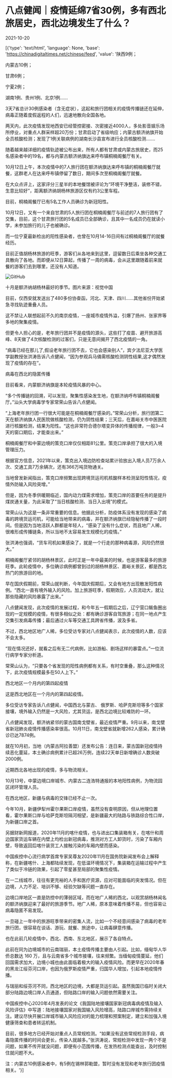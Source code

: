 # 八点健闻｜疫情延绵7省30例，多有西北旅居史，西北边境发生了什么？

2021-10-20

[{'type': 'text/html', 'language': None, 'base': 'https://chinadigitaltimes.net/chinese/feed', 'value': '陕西9例；

内蒙古10例；

甘肃6例；

宁夏2例；

湖南1例、贵州1例、北京1例……

3天7省总计30例感染者（含无症状），这起和旅行团相关的疫情传播链还在延伸，病毒正随着度假返程的人们，迅速地散向全国各地。

两天内，此次疫情发现地西安已经管控密接、次密接近4000人，多处影音娱乐场所停业，对重点人群采样超20万份；甘肃启动了省级响应；内蒙古额济纳旗开始全员核酸检测；发现了1例关联病例的湖南长沙县宣布进行全员核酸检测…….

随着越来越详细的疫情轨迹被公布出来，所有人都有甘肃或内蒙古旅居史，而25名感染者中的19名，都与内蒙古额济纳旗达来呼布镇桐楠阁餐厅有关。

10月12日上午，本次疫情中的7人旅行团在额济纳旗达来呼布镇的桐楠阁餐厅就餐，这群老人在达来呼布镇停留了数日，期间多次至桐楠阁餐厅就餐。

在大众点评上，这家评分三星半的本地餐馆被评论为“环境干净整洁，装修不错，生意比较好”，距离额济纳胡杨林旅游区仅有约3公里车程。

目前，桐楠阁餐厅已有5名工作人员确诊为新冠阳性。

10月12日，又有一个来自甘肃的5人旅行团在桐楠阁餐厅与前述的7人旅行团有了交集，目前，这个甘肃旅行团的5名成员已全部确诊，且其中一名成员仍在就读小学，未参加旅行的儿子也被确诊。

而一位宁夏最新检出的阳性感染者，也曾在10月14-16日间有过桐楠阁餐厅的就餐经历。

目前正值胡杨林旅游的旺季，游客们从各地来到这里，逗留数日后乘坐各种交通工具散向了各地。而即便从12日算起，传播了一周的病毒，会从这里跟随着前来就餐的游客们去到哪里，还没有人知道。

![GitHub](https://chinadigitaltimes.net/chinese/files/2021/10/image-1634719181680.png)

 十月是额济纳胡杨林最好的季节。图片来源：视觉中国 

目前，仅西安就发送出了480多份协查函，河北、天津、四川……其他省份开始紧急寻找轨迹重叠人员。

这不禁让人联想起前不久的南京疫情，一座城市疫情外溢，引爆了扬州、张家界等多地的聚集疫情。

但更令人担心的是，老年旅行团并不是疫情的源头，这些打了疫苗、避开旅游高峰、8天做了4次核酸检测的过客们，只是无意间揭开了西北疫情的一角。

“病毒已经在那儿了,假设老年旅行团不去，它也会感染别人”，宾夕法尼亚大学医学副教授张洪涛告诉八点健闻，“因为参观兵马俑需核酸检测阴性结果,这才偶然发现了疫情的存在”。

病毒在西北的隐匿传播

目前看来，内蒙额济纳旗是本轮疫情风暴的中心。

“多个传播链的回溯，可以发现，聚集性感染发生地，在额济纳呼布镇桐楠阁餐厅。”汕头大学病毒学专家常荣山告诉八点健闻。

“上海老年旅行团一行很大可能是在桐楠阁餐厅感染的。”常荣山分析，旅行团第二天在额济纳旗人民医院做核酸检测，仍为阴性结果；三天后，在嘉峪关市中医医院进行核酸检测，结果为阳性。“这也非常符合德尔塔变异体的传播规律，一般3~4天的窗口期后，才能查出来。”

桐楠阁餐厅和中蒙边境的策克口岸仅仅相距81公里。策克口岸承担了很大的入境管理压力。

根据官方信息，2021年以来，策克出入境边防检查站累计验放出入境人员7万余人次、交通工具7万余辆次，还有366万吨货物通关。

当地曾发新闻指出，策克口岸频繁出现跨境货运司机核酸样本检测呈阳性情况，疫情外防输入风险突增。”

但是，因为冬季供暖期临近，国内动力煤需求增加，策克口岸的首要任务的是提升煤炭通关量，为此采取了“当日核酸检测、当日入出境”的模式。

常荣山认为这是一条非常重要的信息。他据此分析，防疫体系没有发现的感染了病毒的跨境货运司机，可能给当地带来的病毒，并在额济纳旗已经隐秘传播了一段时间。但是因为当地活跃人群都是年轻人，“感染了没有什么症状，而且地广人稀，很难形成传播链条，所以当地不太容易发生规模化的疫情。”

张洪涛也强调，“货车司机如果感染了，就是一个行走的那种病毒源，风险仍然很大。”

桐楠阁餐厅紧邻的胡杨林景区，此时正是一年中最美的时候，也是游客最多的旅游旺季。此轮疫情中，多位确诊病例都曾到过的胡杨林景区、嘉峪关景区，都是西北热门的旅游目的地。

早在国庆假期前，常荣山就判断，今年国庆假期后，又会有地方出现散发阳性病例。“西北一直有境外输入的风险。加上旅游旺季，假期效应，人员流动大，就让那些隐藏的风险暴露了出来。”

八点健闻发现，此次疫情的发展过程，和今年五一假期后之后，辽宁营口鲅鱼圈出现的一定规模的疫情，有很多相似之处：都有确诊游客自驾旅游；在同一地点产生交集引发病毒传播；最后通过火车等交通工具跨省传播，波及多省。

不过，西北地区地广人稀，多位受访专家对八点健闻表示，此次疫情的人数，应该不会太多。

“现在情况还好，就看之后有无二代病例，比如游船、剧场这样的暴雷点。”一位流行病学专家分析道。

常荣山认为，“只要各个省发现的阳性病例都有关系，有时空重叠，那么这种情况下，此次疫情规模最多在50人上下。”

西北地区一个月内的第四起疫情

这是西北地区在一个月内的第四起疫情。

多位受访专家告诉八点健闻，中国西北与蒙古、 俄罗斯、哈萨克斯坦等多个国家接壤，境外输入仍然是一大风险，尤其货运，是西北边境比较难防的一环。

八点健闻发现，额济纳紧邻的蒙古国南戈壁省，最近疫情严重。9月以来，南戈壁省新冠肺炎疫情传播感染率很高。10月11日，南戈壁省就新增262人感染，累计确诊已达7874例。

就在10月初，当地（内蒙古阿拉善盟）还发布公告：连日来，蒙古国新冠疫情持续恶化蔓延，本土确诊病例累计已超26万例，连续22天单日新增确诊人数突破2000例。

近期西北各地出现的疫情，多与物流相关。

10月13号，中蒙边境口岸城市、内蒙古二连浩特通报的本地阳性病例，为物流园区闭环管理人员。

在西北地区，新疆与病毒的交锋已经不止一次。

今年10月，新疆伊犁州霍尔果斯口岸疫情，虽然没有查明原因，但从地理位置看，霍尔果斯口岸与哈萨克斯坦隔河相望，是新疆最大的陆路与铁路综合性口岸，为新疆口岸之首。

另据财新网报道，2020年11月的喀什疫情，也与进出口集装箱有关，在喀什和周边国家货运车辆在内壁上均检出新冠病毒，推测对方工人卸货时，污染了车厢内壁，导致返回后喀什装货工人接触污染的车厢内壁而感染。

中国疾控中心流行病学首席专家吴尊友2020年11月在国务院新闻发布会上解释称，在新疆喀什、上海都陆续发现，在低温环境情况下，集装箱在运输过程中产生了类似于冷链的效果，引起了零星甚至局部的聚集性疫情。

在一二线城市，往往有更充裕的人手和医疗资源，应对可能面临的突发情况。但在边境，人力不足、培训不够、经验欠缺等问题一直存在。

边境口岸地区一直是防控中的薄弱区域，而在地广人稀的西北，以观赏胡杨林闻名的额济纳旗迎来了最好的旅游季节。地广人稀，原本意味着传播不易，但也容易让病毒隐匿不易发现。

一旦碰上一年中的旅游旺季带来的密集人流，比如一个不经意间感染了病毒的老年旅行团，很容易在谈话、游玩、就餐、旅途中，让病毒肆意传播。

也在此前几轮疫情中，西北、西南、东北地区，展示了各自特点。

此前在同为边境城市的云南瑞丽，本土疫情传播主要由人引起。比如，缅甸华人华侨总数达 160 万，且与云南省多个城市接壤，往来频繁。当缅甸疫情蔓延，他们回国需求加大，边境小城也由此面临着极大的输入疫情风险。而更早在2020年春的黑龙江绥芬河口岸，也因为俄罗斯疫情严重，归国华人增加，引起本地疫情传播。

与瑞丽和绥芬河不同，西北地区的边境，大都是货运引起。虽然我国已临时关闭大部分陆路边境口岸人员通道，但陆路口岸的输入问题依然需要关注。

中国疾控中心2020年4月发表的论文《我国陆地接壤国家新冠病毒病疫情及输入风险评估》中写道：陆地接壤国家对我国输入风险增高，陆路口岸城市需持续关注。建议尽快开展口岸城市输入风险应对的能力梳理和预案制定，建立和加强入境健康筛查和患者转运机制。

目前，很多地方已经开始对重点人员常规检测。“如果没有这些常规检测手段，病毒隐匿传播的时间会更长，传染人就越多。”张洪涛说，常规检测中发现一两个不是问题，如果不传开就没问题，即便有小范围传播，在发热检测点能查出，及时控制住就问题不大。

注：内蒙古10例感染者中，有5例在锡林郭勒盟，暂时没有发现和老年旅行团疫情相关。'}]